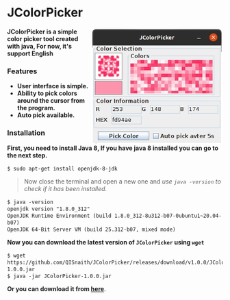 # JColorPicker
<img align="right" src="https://raw.githubusercontent.com/QISnaith/JColorPicker/master/assets/readme/JColorPicker.png">

**JColorPicker is a simple color picker tool created with java, For now, it's support English**
### Features
- **User interface is simple.**
- **Ability to pick colors around the cursor from the program.**
- **Auto pick available.**

### Installation
**First, you need to install Java 8, If you have java 8 installed you can go to the next step.**
```console
$ sudo apt-get install openjdk-8-jdk
```
> Now close the terminal and open a new one and 
> _use ``java -version`` to check if it has been installed._
```console
$ java -version
openjdk version "1.8.0_312"
OpenJDK Runtime Environment (build 1.8.0_312-8u312-b07-0ubuntu1~20.04-b07)
OpenJDK 64-Bit Server VM (build 25.312-b07, mixed mode)
```

**Now you can download the latest version of ``JColorPicker`` using ``wget``**
```console
$ wget https://github.com/QISnaith/JColorPicker/releases/download/v1.0.0/JColorPicker-1.0.0.jar
$ java -jar JColorPicker-1.0.0.jar
```

**Or you can download it from [here](https://github.com/QISnaith/JColorPicker/releases/tag/v1.0.0)**.
